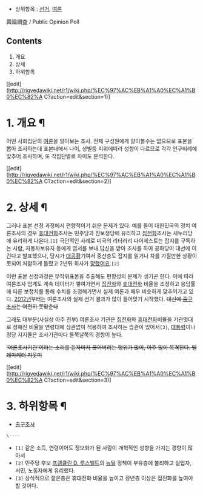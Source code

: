   * 상위항목 : [선거](%EC%84%A0%EA%B1%B0.md), [여론](%EC%97%AC%EB%A1%A0.md)  

輿論調査 / Public Opinion Poll

## Contents

    

1. 개요 
2. 상세 
3. 하위항목 

[[edit](http://rigvedawiki.net/r1/wiki.php/%EC%97%AC%EB%A1%A0%EC%A1%B0%EC%82%A
C?action=edit&section=1)]

# 1. 개요 ¶

어떤 사회집단의 [여론](%EC%97%AC%EB%A1%A0.md)을 알아보는 조사. 전체 구성원에게 알아볼수는 없으므로 표본을 뽑아
조사하는데 표본내에서 나이, 성별등 지위에따라 성향이 다르므로 각각 인구비례에 맞추어 조사하며, 또 각집단별로 차이도 분석한다.

  

[[edit](http://rigvedawiki.net/r1/wiki.php/%EC%97%AC%EB%A1%A0%EC%A1%B0%EC%82%A
C?action=edit&section=2)]

# 2. 상세 ¶

그러나 표본 선정 과정에서 편향적이기 쉬운 문제가 있다. 예를 들어 대한민국의 정치 여론조사의 경우
[휴대전화](%ED%9C%B4%EB%8C%80%EC%A0%84%ED%99%94.md)조사는 민주당과 진보정당에 유리하고
[집전화](%EC%A7%91%EC%A0%84%ED%99%94.md)조사는 새누리당에 유리하게 나온다.`[1]` 극단적인 사례로 미국의
리터러리 다이제스트는 잡지를 구독하는 사람, 자동차보유자 등에게 엽서를 보내 답신을 받아 조사를 하여 공화당이 대선에 이긴다고 발표했으나,
당시가 [대공황](%EB%8C%80%EA%B3%B5%ED%99%A9.md)기여서 중산층도 잡지를 읽거나 차를 가질만한 상황이 못되어
처참하게 틀렸고 2년뒤 회사가 [망했어요](%EB%A7%9D%ED%96%88%EC%96%B4%EC%9A%94.md).`[2]`

  

이런 표본 선정과정은 무작위표본을 추출해도 편향성의 문제가 생기곤 한다. 이에 따라 여론조사 업계도 계속 데이터가 쌓여가면서
[집전화](%EC%A7%91%EC%A0%84%ED%99%94.md)와
[휴대전화](%ED%9C%B4%EB%8C%80%EC%A0%84%ED%99%94.md) 비율을 조정하고 응답률에 따른 보정치를 통해
수치를 조정해가면서 실제 여론과 매우 비슷하게 맞추어가고 있다. [2012년](2012%EB%85%84.md)부터는 여론조사와 실제
선거 결과가 많이 들어맞기 시작했다. <del>대신에
[출구조사](%EC%B6%9C%EA%B5%AC%EC%A1%B0%EC%82%AC.md)는 여전히 못맞춘다</del>

  

그래도 대부분(사실상 아주 전부) 여론조사 기관은 [집전화](%EC%A7%91%EC%A0%84%ED%99%94.md)와
[휴대전화](%ED%9C%B4%EB%8C%80%EC%A0%84%ED%99%94.md)비율을 기관멋대로 정해진 비율을 연령대에 상관없이
적용하여 조사하는 습관이 있어서`[3]`, [대통령](%EB%8C%80%ED%86%B5%EB%A0%B9.md)이나 정당 지지율은
조사기관마다 들쭉날쭉의 경향이 높다.

  

<del>'여론조사기관'이라는 소리를 듣자마자 끊어버리는 행위가 많이, 아주 많이 목격된다. 텔레마케터 지못미</del>

[[edit](http://rigvedawiki.net/r1/wiki.php/%EC%97%AC%EB%A1%A0%EC%A1%B0%EC%82%A
C?action=edit&section=3)]

# 3. 하위항목 ¶

  * [출구조사](%EC%B6%9C%EA%B5%AC%EC%A1%B0%EC%82%AC.md)  

`\----`

  * `[1]` 같은 소득, 연령이어도 정보화가 된 사람이 개혁적인 성향을 가지는 경향이 많아서
  * `[2]` 민주당 후보 [프랭클린 D. 루스벨트](%ED%94%84%EB%9E%AD%ED%81%B4%EB%A6%B0%20D.%20%EB%A3%A8%EC%8A%A4%EB%B2%A8%ED%8A%B8.md)의 [뉴딜](%EB%89%B4%EB%94%9C.md) 정책이 부유층에 불리하고 실업자, 서민, 노동자에게 유리했다.
  * `[3]` 상식적으로 젊은층은 휴대전화 비율을 높이고 장년층 이상은 집전화를 높여야할 것이다.

